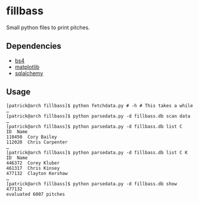 # fillbass

Small python files to print pitches.

## Dependencies

- [bs4](http://www.crummy.com/software/BeautifulSoup/#Download)
- [matplotlib](http://matplotlib.org/downloads.html)
- [sqlalchemy](http://www.sqlalchemy.org/download.html)

## Usage

```
[patrick@arch fillbass]$ python fetchdata.py # -h # This takes a while
…
[patrick@arch fillbass]$ python parsedata.py -d fillbass.db scan data
…
[patrick@arch fillbass]$ python parsedata.py -d fillbass.db list C
ID	Name
110450	Cory Bailey
112020	Chris Carpenter
…
[patrick@arch fillbass]$ python parsedata.py -d fillbass.db list C K
ID	Name
446372	Corey Kluber
461317	Chris Kinsey
477132	Clayton Kershaw
…
[patrick@arch fillbass]$ python parsedata.py -d fillbass.db show 477132
evaluated 6007 pitches
```
